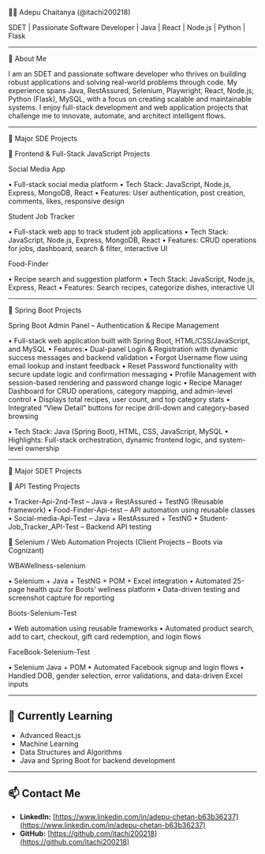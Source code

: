 👨‍💻 Adepu Chaitanya (@itachi200218)

SDET | Passionate Software Developer | Java | React | Node.js | Python | Flask

---

👀 About Me

I am an SDET and passionate software developer who thrives on building robust applications and solving real-world problems through code. My experience spans Java, RestAssured, Selenium, Playwright, React, Node.js, Python (Flask), MySQL, with a focus on creating scalable and maintainable systems. I enjoy full-stack development and web application projects that challenge me to innovate, automate, and architect intelligent flows.

---

🌟 Major SDE Projects

🔹 Frontend & Full-Stack JavaScript Projects

Social Media App

• Full-stack social media platform
• Tech Stack: JavaScript, Node.js, Express, MongoDB, React
• Features: User authentication, post creation, comments, likes, responsive design


Student Job Tracker

• Full-stack web app to track student job applications
• Tech Stack: JavaScript, Node.js, Express, MongoDB, React
• Features: CRUD operations for jobs, dashboard, search & filter, interactive UI


Food-Finder

• Recipe search and suggestion platform
• Tech Stack: JavaScript, Node.js, Express, React
• Features: Search recipes, categorize dishes, interactive UI


---

🔹 Spring Boot Projects

Spring Boot Admin Panel – Authentication & Recipe Management

• Full-stack web application built with Spring Boot, HTML/CSS/JavaScript, and MySQL
• Features:• Dual-panel Login & Registration with dynamic success messages and backend validation
• Forgot Username flow using email lookup and instant feedback
• Reset Password functionality with secure update logic and confirmation messaging
• Profile Management with session-based rendering and password change logic
• Recipe Manager Dashboard for CRUD operations, category mapping, and admin-level control
• Displays total recipes, user count, and top category stats
• Integrated “View Detail” buttons for recipe drill-down and category-based browsing

• Tech Stack: Java (Spring Boot), HTML, CSS, JavaScript, MySQL
• Highlights: Full-stack orchestration, dynamic frontend logic, and system-level ownership


---

🌟 Major SDET Projects

🔹 API Testing Projects

• Tracker-Api-2nd-Test – Java + RestAssured + TestNG (Reusable framework)
• Food-Finder-Api-test – API automation using reusable classes
• Social-media-Api-Test – Java + RestAssured + TestNG
• Student-Job_Tracker_API-Test – Backend API testing


🔹 Selenium / Web Automation Projects (Client Projects – Boots via Cognizant)

WBAWellness-selenium

• Selenium + Java + TestNG + POM + Excel integration
• Automated 25-page health quiz for Boots’ wellness platform
• Data-driven testing and screenshot capture for reporting


Boots-Selenium-Test

• Web automation using reusable frameworks
• Automated product search, add to cart, checkout, gift card redemption, and login flows


FaceBook-Selenium-Test

• Selenium Java + POM
• Automated Facebook signup and login flows
• Handled DOB, gender selection, error validations, and data-driven Excel inputs

---

## 🌱 Currently Learning

- Advanced React.js  
- Machine Learning  
- Data Structures and Algorithms  
- Java and Spring Boot for backend development  

---

## 📫 Contact Me

- **LinkedIn:** [https://www.linkedin.com/in/adepu-chetan-b63b36237](https://www.linkedin.com/in/adepu-chetan-b63b36237)  
- **GitHub:** [https://github.com/itachi200218](https://github.com/itachi200218)

